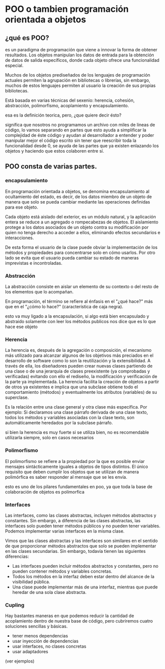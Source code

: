 # POO o tambien programación orientada a objetos

## ¿qué es POO?

es un paradigma de programación que viene a innovar la forma de obtener resultados. Los objetos manipulan los datos de entrada para la obtención de datos de salida específicos, donde cada objeto ofrece una funcionalidad especial.

Muchos de los objetos prediseñados de los lenguajes de programación actuales permiten la agrupación en bibliotecas o librerías, sin embargo, muchos de estos lenguajes permiten al usuario la creación de sus propias bibliotecas.

Está basada en varias técnicas del sexenio: herencia, cohesión, abstracción, polimorfismo, acoplamiento y encapsulamiento.

esa es la definición teorica, pero, ¿que quiere decir ésto?

significa que nosotros no programamos un archivo con miles de lineas de código, lo vamos separando en partes que esto ayuda a simplificar la complejidad de éste código y ayudan al desarrollador a entender y poder manipular mejor el código escrito sin tener que reescribir toda la funcionalidad desde 0, se ayuda de las partes que ya existen enlazando los objetos y haciendo que estos colaboren entre sí.

## POO consta de varias partes.

### encapsulamiento

En programación orientada a objetos, se denomina encapsulamiento al ocultamiento del estado, es decir, de los datos miembro de un objeto de manera que solo se pueda cambiar mediante las operaciones definidas para ese objeto.

Cada objeto está aislado del exterior, es un módulo natural, y la aplicación entera se reduce a un agregado o rompecabezas de objetos. El aislamiento protege a los datos asociados de un objeto contra su modificación por quien no tenga derecho a acceder a ellos, eliminando efectos secundarios e interacciones.

De esta forma el usuario de la clase puede obviar la implementación de los métodos y propiedades para concentrarse solo en cómo usarlos. Por otro lado se evita que el usuario pueda cambiar su estado de maneras imprevistas e incontroladas.

### Abstracción

La abstracción consiste en aislar un elemento de su contexto o del resto de los elementos que lo acompañan.

En programación, el término se refiere al énfasis en el "¿qué hace?" más que en el "¿cómo lo hace?" (característica de caja negra).

esto va muy ligado a la encapsulación, si algo está bien encapsulado y abstraido solamente con leer los métodos publicos nos dice que es lo que hace ese objeto

### Herencia

La herencia es, después de la agregación o composición, el mecanismo más utilizado para alcanzar algunos de los objetivos más preciados en el desarrollo de software como lo son la reutilización y la extensibilidad. A través de ella, los diseñadores pueden crear nuevas clases partiendo de una clase o de una jerarquía de clases preexistente (ya comprobadas y verificadas) evitando con ello el rediseño, la modificación y verificación de la parte ya implementada. La herencia facilita la creación de objetos a partir de otros ya existentes e implica que una subclase obtiene todo el comportamiento (métodos) y eventualmente los atributos (variables) de su superclase.

Es la relación entre una clase general y otra clase más específica. Por ejemplo: Si declaramos una clase párrafo derivada de una clase texto, todos los métodos y variables asociadas con la clase texto, son automáticamente heredados por la subclase párrafo.

si bien la herencia es muy fuerte si se utiliza bien, no es recomendable utilizarla siempre, solo en casos necesarios

### Polimorfismo

El polimorfismo se refiere a la propiedad por la que es posible enviar mensajes sintácticamente iguales a objetos de tipos distintos. El único requisito que deben cumplir los objetos que se utilizan de manera polimórfica es saber responder al mensaje que se les envía.

esto es uno de los pilares fundamentales en poo, ya que toda la base de colaboración de objetos es polimorfica

### Interfaces

Las interfaces, como las clases abstractas, incluyen métodos abstractos y constantes. Sin embargo, a diferencia de las clases abstractas, las interfaces solo pueden tener métodos públicos y no pueden tener variables.
Podemos implementar varias interfaces en la misma clase.

Vimos que las clases abstractas y las interfaces son similares en el sentido de que
proporcionar métodos abstractos que solo se pueden implementar en las clases secundarias. Sin embargo, todavía tienen las siguientes diferencias:

- Las interfaces pueden incluir métodos abstractos y constantes, pero no pueden contener métodos y variables concretas.
- Todos los métodos en la interfaz deben estar dentro del alcance de la visibilidad pública.
- Una clase puede implementar más de una interfaz, mientras que puede heredar de una sola clase abstracta.

### Cupling

Hay bastantes maneras en que podemos reducir la cantidad de acoplamiento dentro de nuestra base de código, pero cubriremos cuatro soluciones sencillas y básicas.

- tener menos dependencias
- usar inyección de dependencias
- usar interfaces, no clases concretas
- usar adaptadores

(ver ejemplos)
